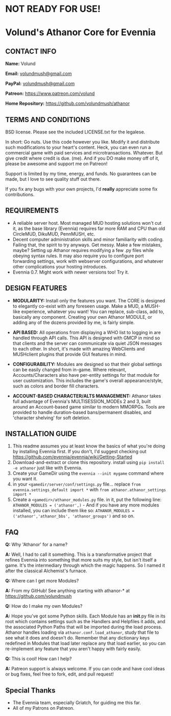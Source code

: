 # NOT READY FOR USE!

# Volund's Athanor Core for Evennia

## CONTACT INFO
**Name:** Volund

**Email:** volundmush@gmail.com

**PayPal:** volundmush@gmail.com

**Patreon:** https://www.patreon.com/volund

**Home Repository:** https://github.com/volundmush/athanor

## TERMS AND CONDITIONS

BSD license. Please see the included LICENSE.txt for the legalese.

In short:
Go nuts. Use this code however you like. Modify it and distribute such modifications to your heart's content. Heck, you can even run a commercial game with paid services and microtransactions. Whatever. But give credit where credit is due. (me). And if you DO make money off of it, please be awesome and support me on Patreon!

Support is limited by my time, energy, and funds. No guarantees can be made, but I love to see quality stuff out there.

If you fix any bugs with your own projects, I'd __really__ appreciate some fix contributions.

## REQUIREMENTS
  * A reliable server host. Most managed MUD hosting solutions won't cut it, as the base library (Evennia) requires far more RAM and CPU than old CircleMUD, DikuMUD, PennMUSH, etc.
  * Decent computer administration skills and minor familiarity with coding. Failing that, the spirit to try anyways. Get messy. Make a few mistakes, maybe? Setting up Athanor requires modifying a few .py files while obeying syntax rules. It may also require you to configure port forwarding settings, work with webserver configurations, and whatever other complications your hosting introduces.
  * Evennia 0.7. Might work with newer versions too! Try it.

## DESIGN FEATURES
  * **MODULARITY:** Install only the features you want. The CORE is designed to elegantly co-exist with any foreseen usage. Make a MUD, a MUSH-like experience, whatever you want! You can replace, sub-class, add to, basically any component. Creating your own Athanor MODULE, or adding any of the dozens provided by me, is fairly simple.

  * **API BASED:** All operations from displaying a WHO list to logging in are handled through API calls. This API is designed with GMCP in mind so that clients and the server can communicate via quiet JSON messages to each other. In short, it's made with amazing WebClients and MUSHclient plugins that provide GUI features in mind.

  * **CONFIGURABILITY:** Modules are designed so that their global settings can be easily changed from in-game. Where relevant, Accounts/Characters also have per-entity settings for that module for user customization. This includes the game's overall appearance/style, such as colors and border fill characters.

  * **ACCOUNT-BASED CHARACTER/ALTS MANAGEMENT:** Athanor takes full advantage of Evennia's MULTISESSION_MODEs 2 and 3, built around an Account-based game similar to modern MMORPGs. Tools are provided to handle duration-based bans/permanent disables, and 'character shelving' for soft deletion.


## INSTALLATION GUIDE
  1. This readme assumes you at least know the basics of what you're doing by installing Evennia first. If you don't, I'd suggest checking out https://github.com/evennia/evennia/wiki/Getting-Started
  2. Download-and-extract or clone this repository. install using `pip install -e athanor` just like with Evennia.
  3. Create your GameDir using the `evennia --init mygame` command where you want it.
  4. in your `<gamedir/server/conf/settings.py` file... replace `from evennia.settings_default import *` with `from athanor.athanor_settings import *`
  5. Create a `<gamedir>/athanor_modules.py` file. in it, put the following line: `ATHANOR_MODULES = ('athanor',)` - And if you have any more modules installed, you can include them like so: `ATHANOR_MODULES = ('athanor','athanor_bbs', 'athanor_groups')` and so on.

## FAQ
  __Q:__ Why 'Athanor' for a name?

  __A:__ Well, I had to call it something. This is a transformative project that refines Evennia into something that more suits my style, but isn't itself a game. It's the intermediary through which the magic happens. So I named it after the classical Alchemist's furnace.

  __Q:__ Where can I get more Modules?

  __A:__ From my GitHub! See anything starting with athanor-* at https://github.com/volundmush

  __Q:__ How do I make my own Modules?

  __A:__ Hope you've got some Python skills. Each Module has an __init__.py file in its root which contains settings such as the Handlers and Helpfiles it adds, and the associated Python Paths that will be imported during the load process. Athanor handles loading via `athanor.conf.load_athanor`, study that file to see what it does and doesn't do. Remember that any dictionary keys redefined in Modules that load later replace any that load earlier, so you can re-implement any feature that you aren't happy with fairly easily.

  __Q:__ This is cool! How can I help?

  __A:__ Patreon support is always welcome. If you can code and have cool ideas or bug fixes, feel free to fork, edit, and pull request!

## Special Thanks
  * The Evennia team, especially Griatch, for guiding me this far.
  * All of my Patrons on Patreon.